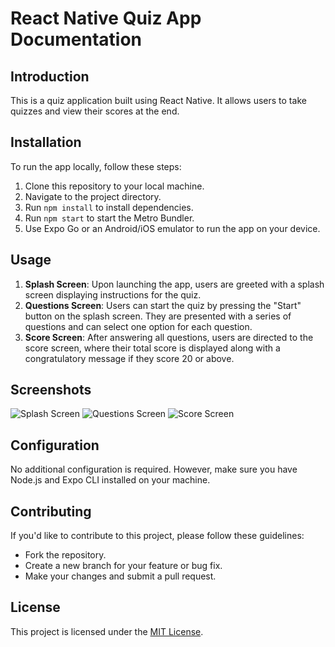 # React Native Quiz App Documentation

## Introduction
This is a quiz application built using React Native. It allows users to take quizzes and view their scores at the end.

## Installation
To run the app locally, follow these steps:
1. Clone this repository to your local machine.
2. Navigate to the project directory.
3. Run `npm install` to install dependencies.
4. Run `npm start` to start the Metro Bundler.
5. Use Expo Go or an Android/iOS emulator to run the app on your device.

## Usage
1. **Splash Screen**: Upon launching the app, users are greeted with a splash screen displaying instructions for the quiz.
2. **Questions Screen**: Users can start the quiz by pressing the "Start" button on the splash screen. They are presented with a series of questions and can select one option for each question.
3. **Score Screen**: After answering all questions, users are directed to the score screen, where their total score is displayed along with a congratulatory message if they score 20 or above.

## Screenshots
![Splash Screen](/screenshots/splash_screen.png)
![Questions Screen](/screenshots/questions_screen.png)
![Score Screen](/screenshots/score_screen.png)

## Configuration
No additional configuration is required. However, make sure you have Node.js and Expo CLI installed on your machine.

## Contributing
If you'd like to contribute to this project, please follow these guidelines:
- Fork the repository.
- Create a new branch for your feature or bug fix.
- Make your changes and submit a pull request.

## License
This project is licensed under the [MIT License](/LICENSE).
